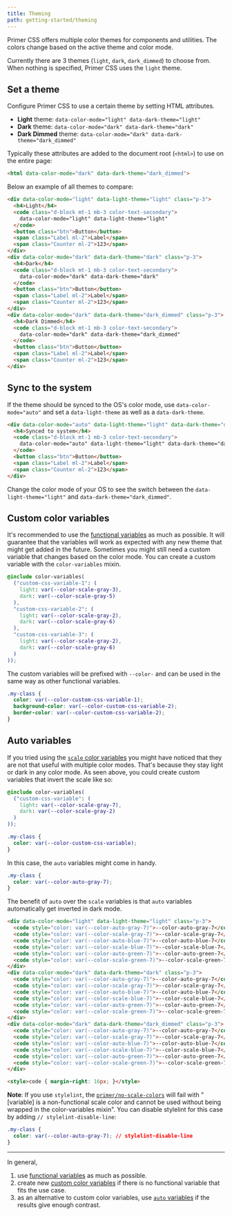 ```yaml
---
title: Theming
path: getting-started/theming
---
```


Primer CSS offers multiple color themes for components and utilities. The colors change based on the active theme and color mode.

Currently there are 3 themes (`light`, `dark`, `dark_dimmed`) to choose from. When nothing is specified, Primer CSS uses the `light` theme.

## Set a theme

Configure Primer CSS to use a certain theme by setting HTML attributes.

- **Light** theme: `data-color-mode="light" data-dark-theme="light"`
- **Dark** theme: `data-color-mode="dark" data-dark-theme="dark"`
- **Dark Dimmed** theme: `data-color-mode="dark" data-dark-theme="dark_dimmed"`

Typically these attributes are added to the document root (`<html>`) to use on the entire page:

```html
<html data-color-mode="dark" data-dark-theme="dark_dimmed">
```

Below an example of all themes to compare:

```html live
<div data-color-mode="light" data-light-theme="light" class="p-3">
  <h4>Light</h4>
  <code class="d-block mt-1 mb-3 color-text-secondary">
    data-color-mode="light" data-light-theme="light"
  </code>
  <button class="btn">Button</button>
  <span class="Label ml-2">Label</span>
  <span class="Counter ml-2">123</span>
</div>
<div data-color-mode="dark" data-dark-theme="dark" class="p-3">
  <h4>Dark</h4>
  <code class="d-block mt-1 mb-3 color-text-secondary">
    data-color-mode="dark" data-dark-theme="dark"
  </code>
  <button class="btn">Button</button>
  <span class="Label ml-2">Label</span>
  <span class="Counter ml-2">123</span>
</div>
<div data-color-mode="dark" data-dark-theme="dark_dimmed" class="p-3">
  <h4>Dark Dimmed</h4>
  <code class="d-block mt-1 mb-3 color-text-secondary">
    data-color-mode="dark" data-dark-theme="dark_dimmed"
  </code>
  <button class="btn">Button</button>
  <span class="Label ml-2">Label</span>
  <span class="Counter ml-2">123</span>
</div>
```



## Sync to the system

If the theme should be synced to the OS's color mode, use `data-color-mode="auto"` and set a `data-light-theme` as well as a `data-dark-theme`.

```html live
<div data-color-mode="auto" data-light-theme="light" data-dark-theme="dark_dimmed" class="p-3">
  <h4>Synced to system</h4>
  <code class="d-block mt-1 mb-3 color-text-secondary">
    data-color-mode="auto" data-light-theme="light" data-dark-theme="dark_dimmed"
  </code>
  <button class="btn">Button</button>
  <span class="Label ml-2">Label</span>
  <span class="Counter ml-2">123</span>
</div>
```

Change the color mode of your OS to see the switch between the `data-light-theme="light"` and `data-dark-theme="dark_dimmed"`.

## Custom color variables

It's recommended to use the [functional variables](/support/color-system#functional-variables) as much as possible. It will guarantee that the variables will work as expected with any new theme that might get added in the future. Sometimes you might still need a custom variable that changes based on the color mode. You can create a custom variable with the `color-variables` mixin.

```css
@include color-variables(
  ("custom-css-variable-1": (
    light: var(--color-scale-gray-3),
    dark: var(--color-scale-gray-5)
  ),
  "custom-css-variable-2": (
    light: var(--color-scale-gray-2),
    dark: var(--color-scale-gray-6)
  ),
  "custom-css-variable-3": (
    light: var(--color-scale-gray-2),
    dark: var(--color-scale-gray-6)
  )
));
```

The custom variables will be prefixed with `--color-` and can be used in the same way as other functional variables.

```css
.my-class {
  color: var(--color-custom-css-variable-1);
  background-color: var(--color-custom-css-variable-2);
  border-color: var(--color-custom-css-variable-2);
}
```

## Auto variables

If you tried using the [`scale` color variables](/support/color-system#color-variables) you might have noticed that they are not that useful with multiple color modes. That's because they stay light or dark in any color mode. As seen above, you could create custom variables that invert the scale like so:

```css
@include color-variables(
  ("custom-css-variable": (
    light: var(--color-scale-gray-7),
    dark: var(--color-scale-gray-2)
  )
));

.my-class {
  color: var(--color-custom-css-variable);
}
```

In this case, the `auto` variables might come in handy.

```css
.my-class {
  color: var(--color-auto-gray-7);
}
```

The benefit of `auto` over the `scale` variables is that `auto` variables automatically get inverted in dark mode.

```html live
<div data-color-mode="light" data-light-theme="light" class="p-3">
  <code style="color: var(--color-auto-gray-7)">--color-auto-gray-7</code>
  <code style="color: var(--color-scale-gray-7)">--color-scale-gray-7</code><br>
  <code style="color: var(--color-auto-blue-7)">--color-auto-blue-7</code>
  <code style="color: var(--color-scale-blue-7)">--color-scale-blue-7</code><br>
  <code style="color: var(--color-auto-green-7)">--color-auto-green-7</code>
  <code style="color: var(--color-scale-green-7)">--color-scale-green-7</code>
</div>
<div data-color-mode="dark" data-dark-theme="dark" class="p-3">
  <code style="color: var(--color-auto-gray-7)">--color-auto-gray-7</code>
  <code style="color: var(--color-scale-gray-7)">--color-scale-gray-7</code><br>
  <code style="color: var(--color-auto-blue-7)">--color-auto-blue-7</code>
  <code style="color: var(--color-scale-blue-7)">--color-scale-blue-7</code><br>
  <code style="color: var(--color-auto-green-7)">--color-auto-green-7</code>
  <code style="color: var(--color-scale-green-7)">--color-scale-green-7</code>
</div>
<div data-color-mode="dark" data-dark-theme="dark_dimmed" class="p-3">
  <code style="color: var(--color-auto-gray-7)">--color-auto-gray-7</code>
  <code style="color: var(--color-scale-gray-7)">--color-scale-gray-7</code><br>
  <code style="color: var(--color-auto-blue-7)">--color-auto-blue-7</code>
  <code style="color: var(--color-scale-blue-7)">--color-scale-blue-7</code><br>
  <code style="color: var(--color-auto-green-7)">--color-auto-green-7</code>
  <code style="color: var(--color-scale-green-7)">--color-scale-green-7</code>
</div>

<style>code { margin-right: 16px; }</style>
```

**Note**: If you use `stylelint`, the [`primer/no-scale-colors`](https://github.com/primer/stylelint-config-primer/tree/main/plugins#primerno-scale-colors) will fail with "[variable] is a non-functional scale color and cannot be used without being wrapped in the color-variables mixin". You can disable stylelint for this case by adding `// stylelint-disable-line`:

```css
.my-class {
  color: var(--color-auto-gray-7); // stylelint-disable-line
}
```

---

In general,

1. use [functional variables](/support/color-system) as much as possible.
2. create new [custom color variables](/getting-started/theming#custom-color-variables) if there is no functional variable that fits the use case.
3. as an alternative to custom color variables, use [`auto` variables](/getting-started/theming#auto-variables) if the results give enough contrast.
